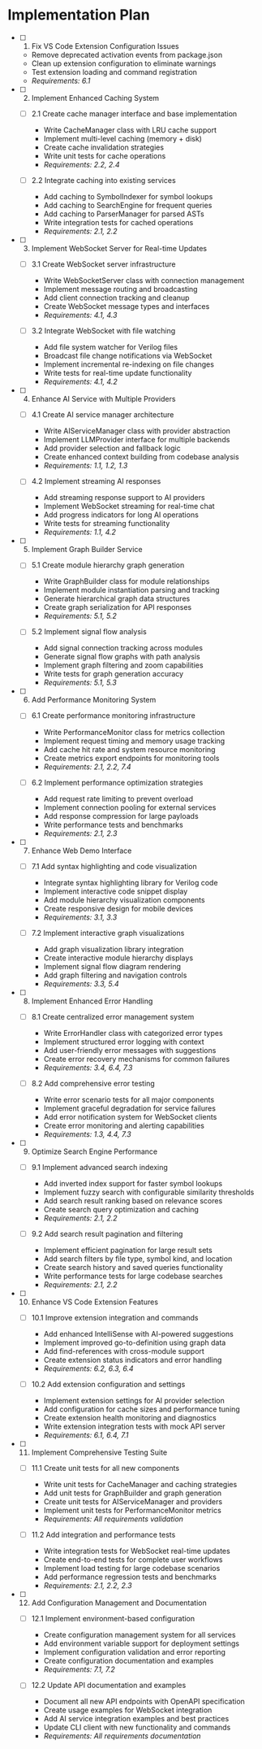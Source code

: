 # Implementation Plan

- [ ] 1. Fix VS Code Extension Configuration Issues

  - Remove deprecated activation events from package.json
  - Clean up extension configuration to eliminate warnings
  - Test extension loading and command registration
  - _Requirements: 6.1_

- [ ] 2. Implement Enhanced Caching System

  - [ ] 2.1 Create cache manager interface and base implementation

    - Write CacheManager class with LRU cache support
    - Implement multi-level caching (memory + disk)
    - Create cache invalidation strategies
    - Write unit tests for cache operations
    - _Requirements: 2.2, 2.4_

  - [ ] 2.2 Integrate caching into existing services
    - Add caching to SymbolIndexer for symbol lookups
    - Add caching to SearchEngine for frequent queries
    - Add caching to ParserManager for parsed ASTs
    - Write integration tests for cached operations
    - _Requirements: 2.1, 2.2_

- [ ] 3. Implement WebSocket Server for Real-time Updates

  - [ ] 3.1 Create WebSocket server infrastructure

    - Write WebSocketServer class with connection management
    - Implement message routing and broadcasting
    - Add client connection tracking and cleanup
    - Create WebSocket message types and interfaces
    - _Requirements: 4.1, 4.3_

  - [ ] 3.2 Integrate WebSocket with file watching
    - Add file system watcher for Verilog files
    - Broadcast file change notifications via WebSocket
    - Implement incremental re-indexing on file changes
    - Write tests for real-time update functionality
    - _Requirements: 4.1, 4.2_

- [ ] 4. Enhance AI Service with Multiple Providers

  - [ ] 4.1 Create AI service manager architecture

    - Write AIServiceManager class with provider abstraction
    - Implement LLMProvider interface for multiple backends
    - Add provider selection and fallback logic
    - Create enhanced context building from codebase analysis
    - _Requirements: 1.1, 1.2, 1.3_

  - [ ] 4.2 Implement streaming AI responses
    - Add streaming response support to AI providers
    - Implement WebSocket streaming for real-time chat
    - Add progress indicators for long AI operations
    - Write tests for streaming functionality
    - _Requirements: 1.1, 4.2_

- [ ] 5. Implement Graph Builder Service

  - [ ] 5.1 Create module hierarchy graph generation

    - Write GraphBuilder class for module relationships
    - Implement module instantiation parsing and tracking
    - Generate hierarchical graph data structures
    - Create graph serialization for API responses
    - _Requirements: 5.1, 5.2_

  - [ ] 5.2 Implement signal flow analysis
    - Add signal connection tracking across modules
    - Generate signal flow graphs with path analysis
    - Implement graph filtering and zoom capabilities
    - Write tests for graph generation accuracy
    - _Requirements: 5.1, 5.3_

- [ ] 6. Add Performance Monitoring System

  - [ ] 6.1 Create performance monitoring infrastructure

    - Write PerformanceMonitor class for metrics collection
    - Implement request timing and memory usage tracking
    - Add cache hit rate and system resource monitoring
    - Create metrics export endpoints for monitoring tools
    - _Requirements: 2.1, 2.2, 7.4_

  - [ ] 6.2 Implement performance optimization strategies
    - Add request rate limiting to prevent overload
    - Implement connection pooling for external services
    - Add response compression for large payloads
    - Write performance tests and benchmarks
    - _Requirements: 2.1, 2.3_

- [ ] 7. Enhance Web Demo Interface

  - [ ] 7.1 Add syntax highlighting and code visualization

    - Integrate syntax highlighting library for Verilog code
    - Implement interactive code snippet display
    - Add module hierarchy visualization components
    - Create responsive design for mobile devices
    - _Requirements: 3.1, 3.3_

  - [ ] 7.2 Implement interactive graph visualizations
    - Add graph visualization library integration
    - Create interactive module hierarchy displays
    - Implement signal flow diagram rendering
    - Add graph filtering and navigation controls
    - _Requirements: 3.3, 5.4_

- [ ] 8. Implement Enhanced Error Handling

  - [ ] 8.1 Create centralized error management system

    - Write ErrorHandler class with categorized error types
    - Implement structured error logging with context
    - Add user-friendly error messages with suggestions
    - Create error recovery mechanisms for common failures
    - _Requirements: 3.4, 6.4, 7.3_

  - [ ] 8.2 Add comprehensive error testing
    - Write error scenario tests for all major components
    - Implement graceful degradation for service failures
    - Add error notification system for WebSocket clients
    - Create error monitoring and alerting capabilities
    - _Requirements: 1.3, 4.4, 7.3_

- [ ] 9. Optimize Search Engine Performance

  - [ ] 9.1 Implement advanced search indexing

    - Add inverted index support for faster symbol lookups
    - Implement fuzzy search with configurable similarity thresholds
    - Add search result ranking based on relevance scores
    - Create search query optimization and caching
    - _Requirements: 2.1, 2.2_

  - [ ] 9.2 Add search result pagination and filtering
    - Implement efficient pagination for large result sets
    - Add search filters by file type, symbol kind, and location
    - Create search history and saved queries functionality
    - Write performance tests for large codebase searches
    - _Requirements: 2.1, 2.2_

- [ ] 10. Enhance VS Code Extension Features

  - [ ] 10.1 Improve extension integration and commands

    - Add enhanced IntelliSense with AI-powered suggestions
    - Implement improved go-to-definition using graph data
    - Add find-references with cross-module support
    - Create extension status indicators and error handling
    - _Requirements: 6.2, 6.3, 6.4_

  - [ ] 10.2 Add extension configuration and settings
    - Implement extension settings for AI provider selection
    - Add configuration for cache sizes and performance tuning
    - Create extension health monitoring and diagnostics
    - Write extension integration tests with mock API server
    - _Requirements: 6.1, 6.4, 7.1_

- [ ] 11. Implement Comprehensive Testing Suite

  - [ ] 11.1 Create unit tests for all new components

    - Write unit tests for CacheManager and caching strategies
    - Add unit tests for GraphBuilder and graph generation
    - Create unit tests for AIServiceManager and providers
    - Implement unit tests for PerformanceMonitor metrics
    - _Requirements: All requirements validation_

  - [ ] 11.2 Add integration and performance tests
    - Write integration tests for WebSocket real-time updates
    - Create end-to-end tests for complete user workflows
    - Implement load testing for large codebase scenarios
    - Add performance regression tests and benchmarks
    - _Requirements: 2.1, 2.2, 2.3_

- [ ] 12. Add Configuration Management and Documentation

  - [ ] 12.1 Implement environment-based configuration

    - Create configuration management system for all services
    - Add environment variable support for deployment settings
    - Implement configuration validation and error reporting
    - Create configuration documentation and examples
    - _Requirements: 7.1, 7.2_

  - [ ] 12.2 Update API documentation and examples
    - Document all new API endpoints with OpenAPI specification
    - Create usage examples for WebSocket integration
    - Add AI service integration examples and best practices
    - Update CLI client with new functionality and commands
    - _Requirements: All requirements documentation_
